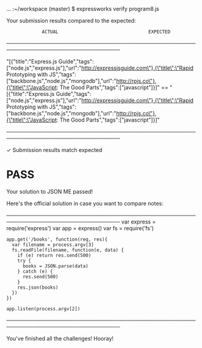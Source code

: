 ... :~/workspace (master) $ expressworks verify program8.js

Your submission results compared to the expected:

                 ACTUAL                                 EXPECTED                
────────────────────────────────────────────────────────────────────────────────

   "[{\"title\":\"Express.js Guide\",\"tags\":[\"node.js\",\"express.js\"],\"url\":\"http://expressjsguide.com\"},{\"title\":\"Rapid Prototyping with JS\",\"tags\":[\"backbone.js\",\"node.js\",\"mongodb\"],\"url\":\"http://rpjs.co\"},{\"title\":\"JavaScript: The Good Parts\",\"tags\":[\"javascript\"]}]" ==    "[{\"title\":\"Express.js Guide\",\"tags\":[\"node.js\",\"express.js\"],\"url\":\"http://expressjsguide.com\"},{\"title\":\"Rapid Prototyping with JS\",\"tags\":[\"backbone.js\",\"node.js\",\"mongodb\"],\"url\":\"http://rpjs.co\"},{\"title\":\"JavaScript: The Good Parts\",\"tags\":[\"javascript\"]}]"

────────────────────────────────────────────────────────────────────────────────

✓ Submission results match expected

# PASS

Your solution to JSON ME passed!

Here's the official solution in case you want to compare notes:

────────────────────────────────────────────────────────────────────────────────
    var express = require('express')
    var app = express()
    var fs = require('fs')

    app.get('/books', function(req, res){
      var filename = process.argv[3]
      fs.readFile(filename, function(e, data) {
        if (e) return res.send(500)
        try {
          books = JSON.parse(data)
        } catch (e) {
          res.send(500)
        }
        res.json(books)
      })
    })

    app.listen(process.argv[2])

────────────────────────────────────────────────────────────────────────────────

You've finished all the challenges! Hooray!
